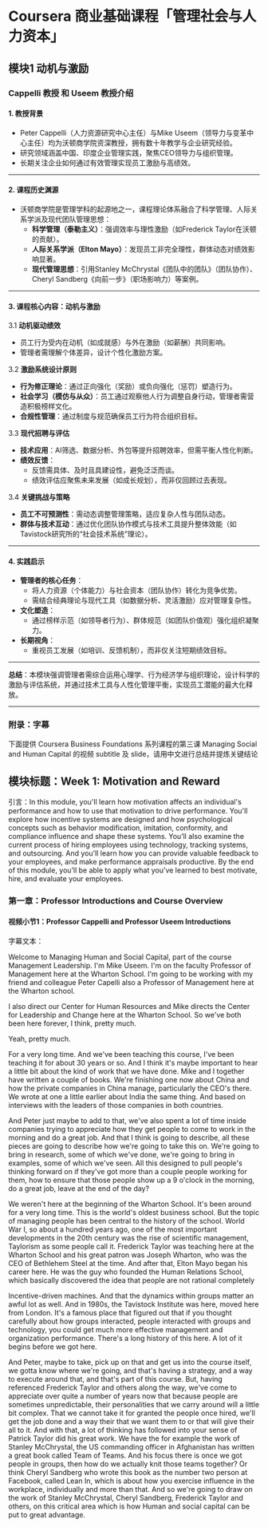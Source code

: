 # Coursera 商业基础课程「管理社会与人力资本」

## 模块1 动机与激励

### Cappelli 教授 和 Useem 教授介绍

#### 1. 教授背景

- Peter Cappelli（人力资源研究中心主任）与Mike Useem（领导力与变革中心主任）均为沃顿商学院资深教授，拥有数十年教学与企业研究经验。  
- 研究领域涵盖中国、印度企业管理实践，聚焦CEO领导力与组织管理。  
- 长期关注企业如何通过有效管理实现员工激励与高绩效。

---

#### 2. 课程历史渊源

- 沃顿商学院是管理学科的起源地之一，课程理论体系融合了科学管理、人际关系学派及现代团队管理思想：  
  - **科学管理（泰勒主义）**：强调效率与理性激励（如Frederick Taylor在沃顿的贡献）。  
  - **人际关系学派（Elton Mayo）**：发现员工非完全理性，群体动态对绩效影响显著。
  - **现代管理思想**：引用Stanley McChrystal《团队中的团队》（团队协作）、Cheryl Sandberg《向前一步》（职场影响力）等案例。

---

#### 3. 课程核心内容：动机与激励

3.1 **动机驱动绩效**  
- 员工行为受内在动机（如成就感）与外在激励（如薪酬）共同影响。  
- 管理者需理解个体差异，设计个性化激励方案。

3.2 **激励系统设计原则**  

- **行为修正理论**：通过正向强化（奖励）或负向强化（惩罚）塑造行为。  
- **社会学习（模仿与从众）**：员工通过观察他人行为调整自身行动，管理者需营造积极榜样文化。  
- **合规性管理**：通过制度与规范确保员工行为符合组织目标。

3.3 **现代招聘与评估**  

- **技术应用**：AI筛选、数据分析、外包等提升招聘效率，但需平衡人性化判断。  
- **绩效反馈**：  
  - 反馈需具体、及时且具建设性，避免泛泛而谈。  
  - 绩效评估应聚焦未来发展（如成长规划），而非仅回顾过去表现。

3.4 **关键挑战与策略**  

- **员工不可预测性**：需动态调整管理策略，适应复杂人性与团队动态。  
- **群体与技术互动**：通过优化团队协作模式与技术工具提升整体效能（如Tavistock研究所的“社会技术系统”理论）。

---

#### 4. 实践启示

- **管理者的核心任务**：  
  - 将人力资源（个体能力）与社会资本（团队协作）转化为竞争优势。  
  - 需结合经典理论与现代工具（如数据分析、灵活激励）应对管理复杂性。
- **文化塑造**：  
  - 通过榜样示范（如领导者行为）、群体规范（如团队价值观）强化组织凝聚力。
- **长期视角**：  
  - 重视员工发展（如培训、反馈机制），而非仅关注短期绩效目标。

---

**总结**：本模块强调管理者需综合运用心理学、行为经济学与组织理论，设计科学的激励与评估系统，并通过技术工具与人性化管理平衡，实现员工潜能的最大化释放。

---

### 附录：字幕

下面提供 Coursera Business Foundations 系列课程的第三课 Managing Social and Human Capital 的视频 subtitle 及 slide，请用中文进行总结并提炼关键结论

## 模块标题：Week 1: Motivation and Reward

引言：In this module, you'll learn how motivation affects an individual's performance and how to use that motivation to drive performance. You'll explore how incentive systems are designed and how psychological concepts such as behavior modification, imitation, conformity, and compliance influence and shape these systems. You’ll also examine the current process of hiring employees using technology, tracking systems, and outsourcing. And you’ll learn how you can provide valuable feedback to your employees, and make performance appraisals productive. By the end of this module, you’ll be able to apply what you've learned to best motivate, hire, and evaluate your employees.

### 第一章：Professor Introductions and Course Overview

#### 视频小节1：Professor Cappelli and Professor Useem Introductions

字幕文本：

Welcome to Managing Human and Social Capital, part of the course Management Leadership. I'm Mike Useem. I'm on the faculty Professor of Management here at the Wharton School. I'm going to be working with my friend and colleague Peter Capelli also a Professor of Management here at the Wharton school. 

I also direct our Center for Human Resources and Mike directs the Center for Leadership and Change here at the Wharton School. So we've both been here forever, I think, pretty much.

Yeah, pretty much. 

For a very long time. And we've been teaching this course, I've been teaching it for about 30 years or so. And I think it's maybe important to hear a little bit about the kind of work that we have done. Mike and I together have written a couple of books. We're finishing one now about China and how the private companies in China manage, particularly the CEO's there. We wrote at one a little earlier about India the same thing. And based on interviews with the leaders of those companies in both countries.

And Peter just maybe to add to that, we've also spent a lot of time inside companies trying to appreciate how they get people to come to work in the morning and do a great job. And that I think is going to describe, all these pieces are going to describe how we're going to take this on. We're going to bring in research, some of which we've done, we're going to bring in examples, some of which we've seen. All this designed to pull people's thinking forward on if they've got more than a couple people working for them, how to ensure that those people show up a 9 o'clock in the morning, do a great job, leave at the end of the day? 

We weren't here at the beginning of the Wharton School. It's been around for a very long time. This is the world's oldest business school. But the topic of managing people has been central to the history of the school. World War I, so about a hundred years ago, one of the most important developments in the 20th century was the rise of scientific management, Taylorism as some people call it. Frederick Taylor was teaching here at the Wharton School and his great patron was Joseph Wharton, who was the CEO of Bethlehem Steel at the time. And after that, Elton Mayo began his career here. He was the guy who founded the Human Relations School, which basically discovered the idea that people are not rational completely

Incentive-driven machines. And that the dynamics within groups matter an awful lot as well. And in 1980s, the Tavistock Institute was here, moved here from London. It's a famous place that figured out that if you thought carefully about how groups interacted, people interacted with groups and technology, you could get much more effective management and organization performance. There's a long history of this here. A lot of it begins before we got here. 

And Peter, maybe to take, pick up on that and get us into the course itself, we gotta know where we're going, and that's having a strategy, and a way to execute around that, and that's part of this course. But, having referenced Frederick Taylor and others along the way, we've come to appreciate over quite a number of years now that because people are sometimes unpredictable, their personalities that we carry around will a little bit complex. That we cannot take it for granted the people once hired, we'll get the job done and a way their that we want them to or that will give their all to it. And with that, a lot of thinking has followed into your sense of Patrick Taylor did his great work. We have the for example the work of Stanley McChrystal, the US commanding officer in Afghanistan has written a great book called Team of Teams. And his focus there is once we got people in groups, then how do we actually knit those teams together? Or think Cheryl Sandberg who wrote this book as the number two person at Facebook, called Lean In, which is about how you exercise influence in the workplace, individually and more than that. And so we're going to draw on the work of Stanley McChrystal, Cheryl Sandberg, Frederick Taylor and others, on this critical area which is how Human and social capital can be put to great advantage.